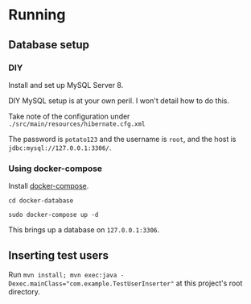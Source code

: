 # Running

## Database setup

### DIY

Install and set up MySQL Server 8.

DIY MySQL setup is at your own peril. I won't detail how to do this.

Take note of the configuration under `./src/main/resources/hibernate.cfg.xml`

The password is `potato123` and the username is `root`, and the host is `jdbc:mysql://127.0.0.1:3306/`.

### Using docker-compose

Install [docker-compose](https://docs.docker.com/compose/install/).

`cd docker-database`

`sudo docker-compose up -d`

This brings up a database on `127.0.0.1:3306`.

## Inserting test users

Run `mvn install; mvn exec:java -Dexec.mainClass="com.example.TestUserInserter"`
at this project's root directory.